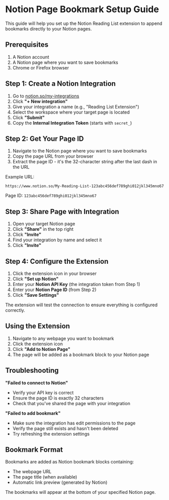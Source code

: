 # Notion Page Bookmark Setup Guide

This guide will help you set up the Notion Reading List extension to append bookmarks directly to your Notion pages.

## Prerequisites

1. A Notion account
2. A Notion page where you want to save bookmarks
3. Chrome or Firefox browser

## Step 1: Create a Notion Integration

1. Go to [notion.so/my-integrations](https://notion.so/my-integrations)
2. Click **"+ New integration"**
3. Give your integration a name (e.g., "Reading List Extension")
4. Select the workspace where your target page is located
5. Click **"Submit"**
6. Copy the **Internal Integration Token** (starts with `secret_`)

## Step 2: Get Your Page ID

1. Navigate to the Notion page where you want to save bookmarks
2. Copy the page URL from your browser
3. Extract the page ID - it's the 32-character string after the last dash in the URL

Example URL:
```
https://www.notion.so/My-Reading-List-123abc456def789ghi012jkl345mno67
```
Page ID: `123abc456def789ghi012jkl345mno67`

## Step 3: Share Page with Integration

1. Open your target Notion page
2. Click **"Share"** in the top right
3. Click **"Invite"**
4. Find your integration by name and select it
5. Click **"Invite"**

## Step 4: Configure the Extension

1. Click the extension icon in your browser
2. Click **"Set up Notion"**
3. Enter your **Notion API Key** (the integration token from Step 1)
4. Enter your **Notion Page ID** (from Step 2)
5. Click **"Save Settings"**

The extension will test the connection to ensure everything is configured correctly.

## Using the Extension

1. Navigate to any webpage you want to bookmark
2. Click the extension icon
3. Click **"Add to Notion Page"**
4. The page will be added as a bookmark block to your Notion page

## Troubleshooting

**"Failed to connect to Notion"**
- Verify your API key is correct
- Ensure the page ID is exactly 32 characters
- Check that you've shared the page with your integration

**"Failed to add bookmark"**
- Make sure the integration has edit permissions to the page
- Verify the page still exists and hasn't been deleted
- Try refreshing the extension settings

## Bookmark Format

Bookmarks are added as Notion bookmark blocks containing:
- The webpage URL
- The page title (when available)
- Automatic link preview (generated by Notion)

The bookmarks will appear at the bottom of your specified Notion page.
